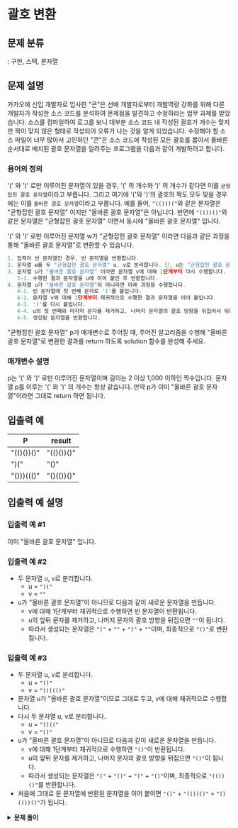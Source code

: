 # 괄호 변환

## 문제 분류

: 구현, 스택, 문자열

## 문제 설명

카카오에 신입 개발자로 입사한 "콘"은 선배 개발자로부터 개발역량 강화를 위해 다른 개발자가 작성한 소스 코드를 분석하여 문제점을 발견하고 수정하라는 업무 과제를 받았습니다. 소스를 컴파일하여 로그를 보니 대부분 소스 코드 내 작성된 괄호가 개수는 맞지만 짝이 맞지 않은 형태로 작성되어 오류가 나는 것을 알게 되었습니다.
수정해야 할 소스 파일이 너무 많아서 고민하던 "콘"은 소스 코드에 작성된 모든 괄호를 뽑아서 올바른 순서대로 배치된 괄호 문자열을 알려주는 프로그램을 다음과 같이 개발하려고 합니다.

### 용어의 정의

'(' 와 ')' 로만 이루어진 문자열이 있을 경우, '(' 의 개수와 ')' 의 개수가 같다면 이를 `균형잡힌 괄호 문자열`이라고 부릅니다.
그리고 여기에 '('와 ')'의 괄호의 짝도 모두 맞을 경우에는 이를 `올바른 괄호 문자열`이라고 부릅니다.
예를 들어, `"(()))("`와 같은 문자열은 "균형잡힌 괄호 문자열" 이지만 "올바른 괄호 문자열"은 아닙니다.
반면에 `"(())()"`와 같은 문자열은 "균형잡힌 괄호 문자열" 이면서 동시에 "올바른 괄호 문자열" 입니다.

'(' 와 ')' 로만 이루어진 문자열 w가 "균형잡힌 괄호 문자열" 이라면 다음과 같은 과정을 통해 "올바른 괄호 문자열"로 변환할 수 있습니다.

```js
1. 입력이 빈 문자열인 경우, 빈 문자열을 반환합니다.
2. 문자열 w를 두 "균형잡힌 괄호 문자열" u, v로 분리합니다. 단, u는 "균형잡힌 괄호 문자열"로 더 이상 분리할 수 없어야 하며, v는 빈 문자열이 될 수 있습니다.
3. 문자열 u가 "올바른 괄호 문자열" 이라면 문자열 v에 대해 1단계부터 다시 수행합니다.
   3-1. 수행한 결과 문자열을 u에 이어 붙인 후 반환합니다.
4. 문자열 u가 "올바른 괄호 문자열"이 아니라면 아래 과정을 수행합니다.
   4-1. 빈 문자열에 첫 번째 문자로 '('를 붙입니다.
   4-2. 문자열 v에 대해 1단계부터 재귀적으로 수행한 결과 문자열을 이어 붙입니다.
   4-3. ')'를 다시 붙입니다.
   4-4. u의 첫 번째와 마지막 문자를 제거하고, 나머지 문자열의 괄호 방향을 뒤집어서 뒤에 붙입니다.
   4-5. 생성된 문자열을 반환합니다.
```

"균형잡힌 괄호 문자열" p가 매개변수로 주어질 때, 주어진 알고리즘을 수행해 "올바른 괄호 문자열"로 변환한 결과를 return 하도록 solution 함수를 완성해 주세요.

### 매개변수 설명

p는 '(' 와 ')' 로만 이루어진 문자열이며 길이는 2 이상 1,000 이하인 짝수입니다.
문자열 p를 이루는 '(' 와 ')' 의 개수는 항상 같습니다.
만약 p가 이미 "올바른 괄호 문자열"이라면 그대로 return 하면 됩니다.

## 입출력 예

| P          | result     |
| ---------- | ---------- |
| "(()())()" | "(()())()" |
| ")("       | "()"       |
| "()))((()" | "()(())()" |

## 입출력 예 설명

### 입출력 예 #1

이미 "올바른 괄호 문자열" 입니다.

### 입출력 예 #2

- 두 문자열 u, v로 분리합니다.
  - u = `")("`
  - v = `""`
- u가 "올바른 괄호 문자열"이 아니므로 다음과 같이 새로운 문자열을 만듭니다.
  - v에 대해 1단계부터 재귀적으로 수행하면 빈 문자열이 반환됩니다.
  - u의 앞뒤 문자를 제거하고, 나머지 문자의 괄호 방향을 뒤집으면 `""`이 됩니다.
  - 따라서 생성되는 문자열은 `"("` + `""` + `")"` + `""`이며, 최종적으로 `"()"`로 변환됩니다.

### 입출력 예 #3

- 두 문자열 u, v로 분리합니다.
  - u = `"()"`
  - v = `"))((()"`
- 문자열 u가 "올바른 괄호 문자열"이므로 그대로 두고, v에 대해 재귀적으로 수행합니다.
- 다시 두 문자열 u, v로 분리합니다.
  - u = `"))(("`
  - v = `"()"`
- u가 "올바른 괄호 문자열"이 아니므로 다음과 같이 새로운 문자열을 만듭니다.
  - v에 대해 1단계부터 재귀적으로 수행하면 `"()"`이 반환됩니다.
  - u의 앞뒤 문자를 제거하고, 나머지 문자의 괄호 방향을 뒤집으면 `"()"`이 됩니다.
  - 따라서 생성되는 문자열은 `"("` + `"()"` + `")"` + `"()"`이며, 최종적으로 `"(())()"`를 반환합니다.
- 처음에 그대로 둔 문자열에 반환된 문자열을 이어 붙이면 `"()"` + `"(())()"` = `"()(())()"`가 됩니다.

<details><summary><b>문제 풀이</b></summary><div markdown="1">

```js
function Solution(p) {
  const brackets = {
    open: "(",
    close: ")",
  };

  // 균형잡힌 괄호인지 체크하는 함수
  const isBalanced = (p) => {
    let open = 0;
    let close = 0;

    for (let i = 0; i < p.length; i++) {
      if (p[i] === brackets.open) open++;
      else close++;
    }

    return open === close;
  };

  // 올바른 괄호인지 체크하는 함수
  const isCorrect = (p) => {
    const stack = [];

    for (let i = 0; i < p.length; i++) {
      if (p[i] === brackets.open) stack.push(p[i]);
      else stack.pop();
    }

    return stack.length === 0;
  };

  // 괄호를 u, v로 나누기
  const seperateBrakets = (p) => {
    for (let i = 0; i < p.length; i++) {
      if (isBalanced(p.slice(0, i + 1)) && isBalanced(p.slice(i + 1))) {
        return [p.slice(0, i + 1), p.slice(i + 1)];
      }
    }
    return [p, ""];
  };

  // 괄호가 올바르지 않다면 변환하기
  const convertBrakets = (p) => {
    if (isCorrect(p)) return p;

    let txt = "";
    const [u, v] = seperateBrakets(p);

    if (isCorrect(u)) {
      return u + convertBrakets(v);
    } else {
      let u2 = u.slice(1, -1).split("").reverse().join("");
      let string = brackets.open + convertBrakets(v) + brackets.close + u2;

      return string;
    }
  };

  const answer = convertBrakets(p);
  console.log(answer);
}

Solution(p);
```

한참을 걸려서 문제를 이해하고 제출했는데, 12번부터 통과가 되지 않는다.

### Solution

정말 오래 걸려서 해답을 찾았다. 문제는 문제를 제대로 이해하지 못한 것이었다.
문제에서 "괄호의 방향을 바꾸고"라는 말이 있는데, 이는 괄호 문자열의 순서를 뒤집으란 소리가 아니라
말그대로 괄호들 각각의 방향을 바꾸라는 뜻이었다. 그 부분을 고치니 바로 해결되었다.

기존의 괄호를 뒤집는 코드는 아래와 같다.

```js
let u2 = u.slice(1, -1).split("").reverse().join("");
```

위 코드를 다음과 같이 바꿔주었다.

```js
let u2 = u
  .slice(1, -1)
  .split("")
  .map((el) => (el === brackets.open ? brackets.close : brackets.open))
  .join("");
```

이 부분도 중요한 것 같다. u, v를 나눌 때, 둘다 균형잡힌 것인지 확인하고 분할을 하는 함수 부분이다.

```js
const seperateBrakets = (p) => {
  for (let i = 0; i < p.length; i++) {
    if (isBalanced(p.slice(0, i + 1)) && isBalanced(p.slice(i + 1))) {
      return [p.slice(0, i + 1), p.slice(i + 1)];
    }
  }
  return [p, ""];
};
```

사실 이 문제는 다시 풀라면 풀 수 있을지 모르겠다. 정말 이게 돼? 왜 안돼? 하며 조마조마 하면서 문제를 풀었다.

전체 코드는 다음과 같다.

```js
function Solution(p) {
  const brackets = {
    open: "(",
    close: ")",
  };

  // 균형잡힌 괄호인지 체크하는 함수
  const isBalanced = (p) => {
    let open = 0;
    let close = 0;

    for (let i = 0; i < p.length; i++) {
      if (p[i] === brackets.open) open++;
      else close++;
    }

    return open === close;
  };

  // 올바른 괄호인지 체크하는 함수
  const isCorrect = (p) => {
    const stack = [];

    for (let i = 0; i < p.length; i++) {
      if (p[i] === brackets.open) stack.push(p[i]);
      if (p[i] === brackets.close && stack[stack.length - 1] === brackets.open)
        stack.pop();
    }

    return stack.length === 0;
  };

  // 괄호를 u, v로 나누기
  const seperateBrakets = (p) => {
    for (let i = 0; i < p.length; i++) {
      if (isBalanced(p.slice(0, i + 1)) && isBalanced(p.slice(i + 1))) {
        return [p.slice(0, i + 1), p.slice(i + 1)];
      }
    }
    return [p, ""];
  };

  // 괄호가 올바르지 않다면 변환하기
  const convertBrakets = (p) => {
    if (isCorrect(p)) return p;

    let txt = "";
    const [u, v] = seperateBrakets(p);

    if (isCorrect(u)) {
      return u + convertBrakets(v);
    } else {
      let u2 = u
        .slice(1, -1)
        .split("")
        .map((el) => (el === brackets.open ? brackets.close : brackets.open))
        .join("");

      let string = brackets.open + convertBrakets(v) + brackets.close + u2;

      return string;
    }
  };

  const answer = convertBrakets(p);
  return answer;
}
```

</div></details>
